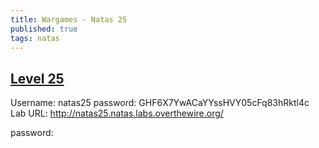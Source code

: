 ```yaml
---
title: Wargames - Natas 25
published: true 
tags: natas
---
```


## [Level 25](https://overthewire.org/wargames/natas/natas25.html)

Username: natas25
password: GHF6X7YwACaYYssHVY05cFq83hRktl4c
Lab URL: http://natas25.natas.labs.overthewire.org/



password: 
